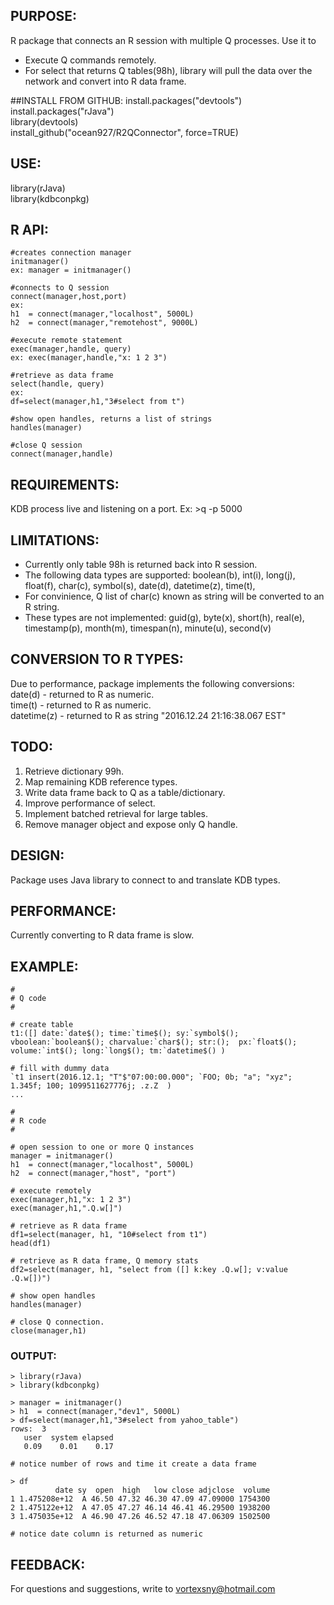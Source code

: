 ## PURPOSE:
R package that connects an R session with multiple Q processes. Use it to

- Execute Q commands remotely.   
- For select that returns Q tables(98h), library will pull the data over the network and convert into R data frame.  


##INSTALL FROM GITHUB:
install.packages("devtools")  
install.packages("rJava")  
library(devtools)  
install_github("ocean927/R2QConnector", force=TRUE)  


## USE:
library(rJava)  
library(kdbconpkg)  


## R API:
```
#creates connection manager
initmanager() 
ex: manager = initmanager()

#connects to Q session
connect(manager,host,port)
ex: 
h1  = connect(manager,"localhost", 5000L) 
h2  = connect(manager,"remotehost", 9000L) 

#execute remote statement
exec(manager,handle, query)
ex: exec(manager,handle,"x: 1 2 3")

#retrieve as data frame
select(handle, query)
ex:
df=select(manager,h1,"3#select from t")

#show open handles, returns a list of strings
handles(manager)

#close Q session
connect(manager,handle)
```

## REQUIREMENTS:
KDB process live and listening on a  port.
Ex: >q -p 5000


## LIMITATIONS:
- Currently only table 98h is returned back into R session.
- The following data types are supported: 
boolean(b), int(i), long(j), float(f), char(c), symbol(s), 
date(d), datetime(z), time(t), 
- For convinience, Q list of char(c) known as string 
will be converted to an R string.
- These types are not implemented:
guid(g), byte(x), short(h), real(e), timestamp(p), month(m),
timespan(n), minute(u), second(v)


## CONVERSION TO R TYPES:
Due to performance, package implements the following conversions:  
date(d) - returned to R as numeric.  
time(t) - returned to R as numeric.  
datetime(z) - returned to R as string "2016.12.24 21:16:38.067 EST"    


## TODO:
1. Retrieve dictionary 99h.  
2. Map remaining KDB reference types.  
3. Write data frame back to Q as a table/dictionary.  
4. Improve performance of select.  
5. Implement batched retrieval for large tables.  
6. Remove manager object and expose only Q handle.


## DESIGN:
Package uses Java library to connect to 
and translate KDB types.


## PERFORMANCE:
Currently converting to R data frame is slow. 

## EXAMPLE:

```
#
# Q code
#

# create table
t1:([] date:`date$(); time:`time$(); sy:`symbol$(); vboolean:`boolean$(); charvalue:`char$(); str:();  px:`float$(); volume:`int$(); long:`long$(); tm:`datetime$() )

# fill with dummy data
`t1 insert(2016.12.1; "T"$"07:00:00.000"; `FOO; 0b; "a"; "xyz"; 1.345f; 100; 1099511627776j; .z.Z  )
...

#
# R code
#

# open session to one or more Q instances
manager = initmanager()
h1  = connect(manager,"localhost", 5000L)
h2  = connect(manager,"host", "port") 

# execute remotely
exec(manager,h1,"x: 1 2 3")
exec(manager,h1,".Q.w[]")

# retrieve as R data frame
df1=select(manager, h1, "10#select from t1")
head(df1)

# retrieve as R data frame, Q memory stats
df2=select(manager, h1, "select from ([] k:key .Q.w[]; v:value .Q.w[])")

# show open handles
handles(manager)

# close Q connection.
close(manager,h1)
```

### OUTPUT:
```
> library(rJava)
> library(kdbconpkg)

> manager = initmanager()
> h1  = connect(manager,"dev1", 5000L)
> df=select(manager,h1,"3#select from yahoo_table")
rows:  3 
   user  system elapsed 
   0.09    0.01    0.17 

# notice number of rows and time it create a data frame

> df
          date sy  open  high   low close adjclose  volume
1 1.475208e+12  A 46.50 47.32 46.30 47.09 47.09000 1754300
2 1.475122e+12  A 47.05 47.27 46.14 46.41 46.29500 1938200
3 1.475035e+12  A 46.90 47.26 46.52 47.18 47.06309 1502500

# notice date column is returned as numeric

```



## FEEDBACK:
For questions and suggestions, write to vortexsny@hotmail.com
